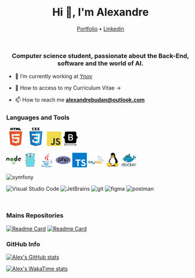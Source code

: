 <h1 align="center">Hi 👋, I'm Alexandre</h1>
<p align="center">
  <a href="#" target="_blank">Portfolio</a> •
  <a href="https://www.linkedin.com/in/alexandre-budan" target="_blank">Linkedin</a>
</p><br/>
<h3 align="center">Computer science student, passionate about the Back-End, software and the world of AI.</h3>

- 🔭 I’m currently working at [Ynov](https://www.ynov.com/)

- 🌱 How to access to my Curriculum Vitae -> 

- 📫 How to reach me **alexandrebudan@outlook.com**

### Languages and Tools
<p align="left"> 
<img src="https://raw.githubusercontent.com/devicons/devicon/master/icons/html5/html5-original-wordmark.svg" alt="html5" width="50" height="50"/>
<img src="https://raw.githubusercontent.com/devicons/devicon/master/icons/css3/css3-original-wordmark.svg" alt="css3" width="50" height="50"/>
<img src="https://raw.githubusercontent.com/devicons/devicon/master/icons/javascript/javascript-original.svg" alt="javascript" width="40" height="40"/>
<img src="https://raw.githubusercontent.com/devicons/devicon/master/icons/bootstrap/bootstrap-plain-wordmark.svg" alt="bootstrap" width="40" height="40"/>

</p>
<p align="left"> 
<img src="https://raw.githubusercontent.com/devicons/devicon/master/icons/nodejs/nodejs-original-wordmark.svg" alt="nodejs" width="40" height="40"/>
<img src="https://raw.githubusercontent.com/devicons/devicon/master/icons/go/go-original.svg" alt="go" width="40" height="40"/>
<img src="https://raw.githubusercontent.com/devicons/devicon/master/icons/java/java-original.svg" alt="java" width="40" height="40"/>
<img src="https://raw.githubusercontent.com/devicons/devicon/master/icons/php/php-original.svg" alt="php" width="40" height="40"/>
<img src="https://raw.githubusercontent.com/devicons/devicon/master/icons/typescript/typescript-original.svg" alt="typescript" width="40" height="40"/>
<img src="https://raw.githubusercontent.com/devicons/devicon/master/icons/mysql/mysql-original-wordmark.svg" alt="mysql" width="40" height="40"/>
<img src="https://raw.githubusercontent.com/devicons/devicon/master/icons/linux/linux-original.svg" alt="linux" width="40" height="40"/>
<img src="https://raw.githubusercontent.com/devicons/devicon/master/icons/docker/docker-original-wordmark.svg" alt="docker" width="40" height="40"/> 
</p>

<p align="left">
<img src="https://symfony.com/logos/symfony_black_03.svg" alt="symfony" width="40" height="40"/>
</p>

<p align="left">
<img src="https://cdn.jsdelivr.net/gh/devicons/devicon/icons/vscode/vscode-original.svg" alt="Visual Studio Code" width="40"/>
<img src="https://cdn.jsdelivr.net/gh/devicons/devicon/icons/jetbrains/jetbrains-original.svg" alt="JetBrains" width="40"/>
<img src="https://www.vectorlogo.zone/logos/git-scm/git-scm-icon.svg" alt="git" width="40" height="40"/>
<img src="https://www.vectorlogo.zone/logos/figma/figma-icon.svg" alt="figma" width="40" height="40"/>
<img src="https://www.vectorlogo.zone/logos/getpostman/getpostman-icon.svg" alt="postman" width="40" height="40"/>
</p>

<br/>

### Mains Repositories

[![Readme Card](https://github-readme-stats.vercel.app/api/pin/?username=AlexandreBudan&repo=Forum)](https://github.com/AlexandreBudan/Forum)
[![Readme Card](https://github-readme-stats.vercel.app/api/pin/?username=AlexandreBudan&repo=GAVE)](https://github.com/AlexandreBudan/GAVE)

### GitHub Info
[![Alex's GitHub stats](https://github-readme-stats.vercel.app/api?username=alexandrebudan)](https://github.com/anuraghazra/github-readme-stats)

[![Alex's WakaTime stats](https://github-readme-stats.vercel.app/api/wakatime?username=alexandrebudan)](https://github.com/anuraghazra/github-readme-stats)

